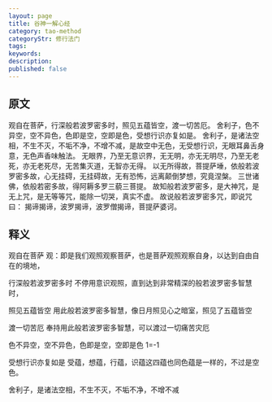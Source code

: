 ```yaml
---
layout: page
title: 谷神一解心经
category: tao-method
categoryStr: 修行法门
tags: 
keywords:
description:
published: false
---
```


## 原文

观自在菩萨，行深般若波罗密多时，照见五蕴皆空，渡一切苦厄。
舍利子，色不异空，空不异色，色即是空，空即是色，受想行识亦复如是。
舍利子，是诸法空相，不生不灭，不垢不净，不增不减，是故空中无色，无受想行识，无眼耳鼻舌身意，无色声香味触法。 
无眼界，乃至无意识界，无无明，亦无无明尽，乃至无老死，亦无老死尽，无苦集灭道，无智亦无得。
以无所得故，菩提萨埵，依般若波罗密多故，心无挂碍，无挂碍故，无有恐怖，远离颠倒梦想，究竟涅槃。
三世诸佛，依般若密多故，得阿耨多罗三藐三菩提。
故知般若波罗密多，是大神咒，是无上咒，是无等等咒，能除一切哭，真实不虚。
故说般若波罗密多咒，即说咒曰：
揭谛揭谛，波罗揭谛，波罗僧揭谛，菩提萨婆诃。

## 释义
观自在菩萨
观：即是我们观照观察菩萨，也是菩萨观照观察自身，以达到自由自在的境地，

行深般若波罗密多时
不停用意识观照，直到达到非常精深的般若波罗密多智慧时，

照见五蕴皆空
用此般若波罗密多智慧，像日月照见心之暗室，照见了五蕴皆空

渡一切苦厄
奉持用此般若波罗密多智慧，可以渡过一切痛苦灾厄

色不异空，空不异色，色即是空，空即是色
1=-1

受想行识亦复如是
受蕴，想蕴，行蕴，识蕴这四蕴也同色蕴是一样的，不过是空色。

舍利子，是诸法空相，不生不灭，不垢不净，不增不减
